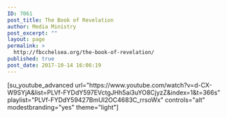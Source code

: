 ```yaml
---
ID: 7061
post_title: The Book of Revelation
author: Media Ministry
post_excerpt: ""
layout: page
permalink: >
  http://fbcchelsea.org/the-book-of-revelation/
published: true
post_date: 2017-10-14 16:06:19
---
```

<p>[su_youtube_advanced url="https://www.youtube.com/watch?v=d-CX-W9SYjA&amp;list=PLVf-FYDdY597EVctgJHh5ai3uYO8CjyzZ&amp;index=1&amp;t=366s" playlist="PLVf-FYDdY59427BmUl2OC4683C_rrsoWx" controls="alt" modestbranding="yes" theme="light"]</p>